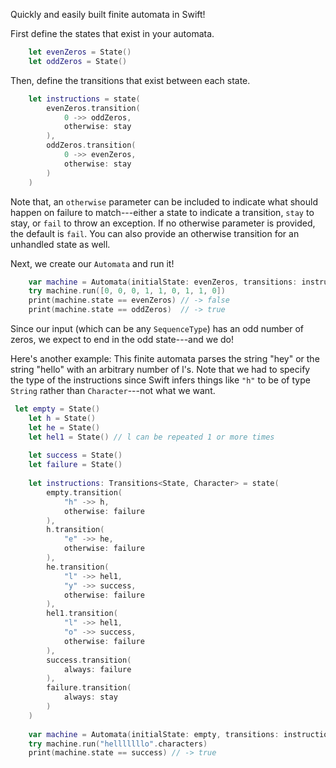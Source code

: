 Quickly and easily built finite automata in Swift!

First define the states that exist in your automata.
```swift
    let evenZeros = State()
    let oddZeros = State()
```

Then, define the transitions that exist between each state.
```swift
    let instructions = state(
        evenZeros.transition(
            0 ->> oddZeros,
            otherwise: stay
        ),
        oddZeros.transition(
            0 ->> evenZeros,
            otherwise: stay
        )
    )
```

Note that, an `otherwise` parameter can be included to indicate what should happen on failure to match---either a state to indicate a transition, `stay` to stay, or `fail` to throw an exception. If no otherwise parameter is provided, the default is `fail`. You can also provide an otherwise transition for an unhandled state as well.

Next, we create our `Automata` and run it!
```swift
    var machine = Automata(initialState: evenZeros, transitions: instructions)
    try machine.run([0, 0, 0, 1, 1, 0, 1, 1, 0])
    print(machine.state == evenZeros) // -> false
    print(machine.state == oddZeros)  // -> true
```

Since our input (which can be any `SequenceType`) has an odd number of zeros, we expect to end in the odd state---and we do!

Here's another example: This finite automata parses the string "hey" or the string "hello" with an arbitrary number of l's. Note that we had to specify the type of the instructions since Swift infers things like `"h"` to be of type `String` rather than `Character`---not what we want.

```swift
 let empty = State()
    let h = State()
    let he = State()
    let hel1 = State() // l can be repeated 1 or more times
    
    let success = State()
    let failure = State()
    
    let instructions: Transitions<State, Character> = state(
        empty.transition(
            "h" ->> h,
            otherwise: failure
        ),
        h.transition(
            "e" ->> he,
            otherwise: failure
        ),
        he.transition(
            "l" ->> hel1,
            "y" ->> success,
            otherwise: failure
        ),
        hel1.transition(
            "l" ->> hel1,
            "o" ->> success,
            otherwise: failure
        ),
        success.transition(
            always: failure
        ),
        failure.transition(
            always: stay
        )
    )
    
    var machine = Automata(initialState: empty, transitions: instructions)
    try machine.run("helllllllo".characters)
    print(machine.state == success) // -> true
```

